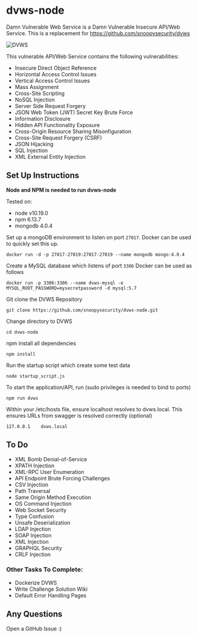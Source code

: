 # dvws-node
Damn Vulnerable Web Service is a Damn Vulnerable Insecure API/Web Service. This is a replacement for https://github.com/snoopysecurity/dvws

![DVWS](https://snoopysecurity.github.io/assets/dvws.png)



This vulnerable API/Web Service contains the following vulnerabilities:

* Insecure Direct Object Reference
* Horizontal Access Control Issues
* Vertical Access Control Issues
* Mass Assignment
* Cross-Site Scripting 
* NoSQL Injection
* Server Side Request Forgery
* JSON Web Token (JWT) Secret Key Brute Force
* Information Disclosure
* Hidden API Functionality Exposure
* Cross-Origin Resource Sharing Misonfiguration
* Cross-Site Request Forgery (CSRF)
* JSON Hijacking
* SQL Injection
* XML External Entity Injection



## Set Up Instructions

**Node and NPM is needed to run dvws-node**

Tested on:
* node v10.19.0
* npm 6.13.7
* mongodb 4.0.4


Set up a mongoDB environment to listen on port `27017`. Docker can be used to quickly set this up. 

```
docker run -d -p 27017-27019:27017-27019 --name mongodb mongo:4.0.4
```

Create a MySQL database which listens of port `3306` Docker can be used as follows

```
docker run -p 3306:3306 --name dvws-mysql -e MYSQL_ROOT_PASSWORD=mysecretpassword -d mysql:5.7
```

Git clone the DVWS Repository 

```
git clone https://github.com/snoopysecurity/dvws-node.git
```

Change directory to DVWS

```
cd dvws-node
```

npm install all dependencies

```
npm install  
```

Run the startup script which create some test data

```
node startup_script.js
```

To start the application/API, run (sudo privileges is needed to bind to ports)

```
npm run dvws
```

Within your /etc/hosts file, ensure localhost resolves to dvws.local. This ensures URLs from swagger is resolved correctly (optional)

```
127.0.0.1    dvws.local
```


## To Do
* XML Bomb Denial-of-Service
* XPATH Injection
* XML-RPC User Enumeration
* API Endpoint Brute Forcing Challenges
* CSV Injection
* Path Traversal 
* Same Origin Method Execution
* OS Command Injection
* Web Socket Security
* Type Confusion
* Unsafe Deserialization  
* LDAP Injection
* SOAP Injection
* XML Injection
* GRAPHQL Security
* CRLF Injection


### Other Tasks To Complete:
* Dockerize DVWS
* Write Challenge Solution Wiki
* Default Error Handling Pages


## Any Questions

Open a GitHub Issue :) 

